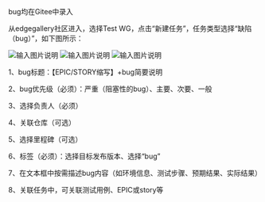 bug均在Gitee中录入

从edgegallery社区进入，选择Test WG，点击“新建任务”，任务类型选择“缺陷（bug）”，如下图所示：

![输入图片说明](https://images.gitee.com/uploads/images/2020/0921/113202_f21bc0fd_7529853.png "屏幕截图.png")
![输入图片说明](https://images.gitee.com/uploads/images/2020/0921/113308_853dd925_7529853.png "屏幕截图.png")
![输入图片说明](https://images.gitee.com/uploads/images/2020/0921/113106_a04c1f9c_7529853.png "屏幕截图.png")

1、bug标题：【EPIC/STORY缩写】+bug简要说明

2、bug优先级（必须）：严重（阻塞性的bug）、主要、次要、一般

3、选择负责人（必须）

4、关联仓库（可选）

5、选择里程碑（可选）

6、标签（必须）：选择目标发布版本、选择“bug”

7、在文本框中按需描述bug内容（如环境信息、测试步骤、预期结果、实际结果）

8、关联任务中，可关联测试用例、EPIC或story等